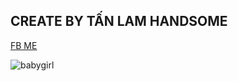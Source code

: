 ## CREATE BY TẤN LAM HANDSOME
[FB ME](https://www.facebook.com/profile.php?id=100041560969045)



![babygirl](https://encrypted-tbn0.gstatic.com/images?q=tbn:ANd9GcQ71CPNIYr3PkAFM4Y8F7887swkB6u7EQzZSUGze8lBC_k_tw0oWtOAFTIgdd2j9xlvDZg&usqp=CAU)
